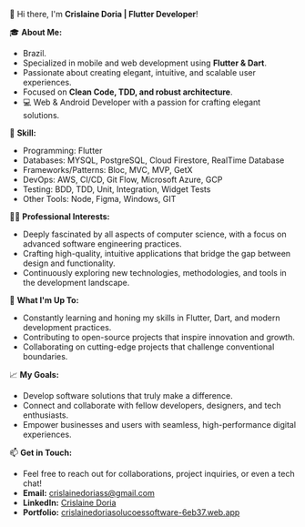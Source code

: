 
👋 Hi there, I'm **Crislaine Doria | Flutter Developer**!

🎓 **About Me:**
- Brazil.
- Specialized in mobile and web development using **Flutter & Dart**.
- Passionate about creating elegant, intuitive, and scalable user experiences.
- Focused on **Clean Code, TDD, and robust architecture**.
- 💻 Web & Android Developer with a passion for crafting elegant solutions.

🔧  **Skill:**
- Programming: Flutter
- Databases: MYSQL, PostgreSQL, Cloud Firestore, RealTime Database
- Frameworks/Patterns: Bloc, MVC, MVP, GetX
- DevOps: AWS, CI/CD, Git Flow, Microsoft Azure, GCP
- Testing: BDD, TDD, Unit, Integration, Widget Tests
- Other Tools: Node, Figma, Windows, GIT

👩‍💻 **Professional Interests:**
- Deeply fascinated by all aspects of computer science, with a focus on advanced software engineering practices.
- Crafting high-quality, intuitive applications that bridge the gap between design and functionality.
- Continuously exploring new technologies, methodologies, and tools in the development landscape.

🌱 **What I'm Up To:**
- Constantly learning and honing my skills in Flutter, Dart, and modern development practices.
- Contributing to open-source projects that inspire innovation and growth.
- Collaborating on cutting-edge projects that challenge conventional boundaries.

📈 **My Goals:**
- Develop software solutions that truly make a difference.
- Connect and collaborate with fellow developers, designers, and tech enthusiasts.
- Empower businesses and users with seamless, high-performance digital experiences.

📫 **Get in Touch:**
- Feel free to reach out for collaborations, project inquiries, or even a tech chat!
- **Email:** [crislainedoriass@gmail.com](mailto:crislainedoriass@gmail.com)
- **LinkedIn:** [Crislaine Doria](https://www.linkedin.com/in/crislaine-doria-7b739433b/)
- **Portfolio:** [crislainedoriasolucoessoftware-6eb37.web.app](https://crislainedoriasolucoesemsoftware.com)
